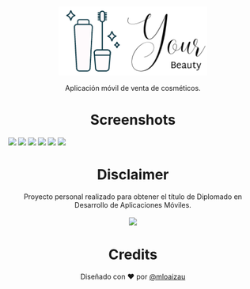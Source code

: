 <p align="center">
<img width="300px"  src="https://github.com/mloaizau/your-beauty/blob/master/src/assets/resize1.png" />
</p>

<p align="center">
Aplicación móvil de venta de cosméticos.
</p>

<h1 align="center">Screenshots</h1>
<div>
  <img width="140px" src="https://drive.google.com/uc?export=view&id=1ZWifa5L6tge8EZC1IU4Q2WLWGvJtQQ8x" />
  <img width="140px" src="https://drive.google.com/uc?export=view&id=1LQ0zPUH2YiTij-4qoKRCvjw37nY_UZmw" />
  <img width="140px" src="https://drive.google.com/uc?export=view&id=11qEopT8ekSDSkDmYm2oJClmsetgKlO4A" />
  <img width="140px" src="https://drive.google.com/uc?export=view&id=1L-wsSWnswv9DoTn3qnvBiT6ABRpYXzvI" />
  <img width="140px" src="https://drive.google.com/uc?export=view&id=1FVXze__FIfiWnh4YRYd5fGWewdU8E8Zm" />
  <img width="140px" src="https://drive.google.com/uc?export=view&id=1i-xfBSmxIpQ45iLCGUVKPljuhZbEKg_z" />
</div>

<h1 align="center">Disclaimer</h1>
<div align="center">
  Proyecto personal realizado para obtener el título de Diplomado en Desarrollo de Aplicaciones Móviles.
  <br/>
  <br/>
  <a href="https://www.credly.com/badges/38e19040-14e2-4c89-9de4-83f4a943e7f3/public_url">
    <img width="100px" src="https://images.credly.com/images/4967ac7e-75cf-4a27-bb4d-cd343489c6eb/image.png"/>
  </a>
</div>

<h1 align="center">Credits</h1>
<p align="center">
Diseñado con ♥️ por <a href="https://github.com/mloaizau" target="_blank">@mloaizau</a>
</p>
